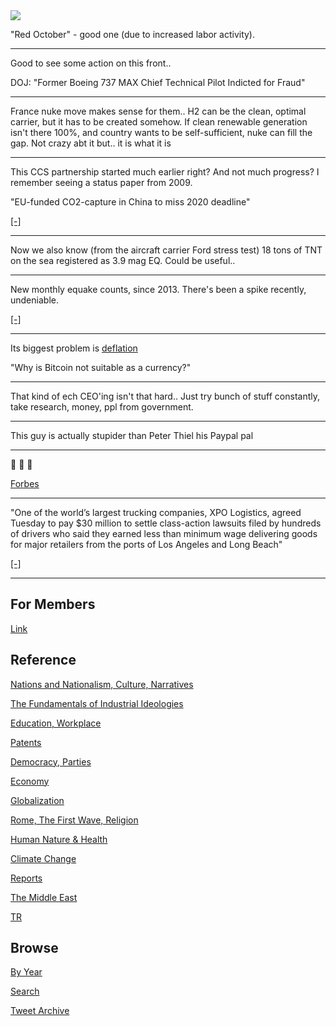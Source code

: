 <img src="https://drive.google.com/uc?export=view&id=1B2wf9R7AMH1d7Vw6e2mucLbIQ5NSjir7"/>

"Red October" - good one (due to increased labor activity).

---

Good to see some action on this front.. 

DOJ: "Former Boeing 737 MAX Chief Technical Pilot Indicted for Fraud"

---

France nuke move makes sense for them.. H2 can be the clean, optimal
carrier, but it has to be created somehow. If clean renewable
generation isn't there 100%, and country wants to be self-sufficient,
nuke can fill the gap. Not crazy abt it but.. it is what it is

---

This CCS partnership started much earlier right? And not much
progress? I remember seeing a status paper from 2009.

"EU-funded CO2-capture in China to miss 2020 deadline"

[[-]](https://euobserver.com/eu-china/144579)

---

Now we also know (from the aircraft carrier Ford stress test) 18 tons
of TNT on the sea registered as 3.9 mag EQ. Could be useful..

---

New monthly equake counts, since 2013. There's been a spike recently,
undeniable.

[[-]](2019/05/natdisaster.md#equakes)

---

Its biggest problem is [deflation](2016/11/bitcoin.md#deflation)

"Why is Bitcoin not suitable as a currency?"

---

That kind of ech CEO'ing isn't that hard.. Just try bunch of stuff
constantly, take research, money, ppl from government.

---

This guy is actually stupider than Peter Thiel his Paypal pal

---

🤣 🤣 🤣 

[Forbes](https://www.forbes.com/sites/joewalsh/2021/03/13/elon-musks-false-covid-predictions-a-timeline/)

---

"One of the world’s largest trucking companies, XPO Logistics, agreed
Tuesday to pay $30 million to settle class-action lawsuits filed by
hundreds of drivers who said they earned less than minimum wage
delivering goods for major retailers from the ports of Los Angeles and
Long Beach"

[[-]](https://www.latimes.com/business/story/2021-10-13/la-fi-port-trucker-xpo-settlements)

---

## For Members

[Link](https://thirdwave-members.herokuapp.com)

## Reference

[Nations and Nationalism, Culture, Narratives](/2013/02/nations-and-nationalism.md)

[The Fundamentals of Industrial Ideologies](/2011/04/fundamentals-of-industrial-ideologies.md)

[Education, Workplace](2017/09/education-workplace.md)

[Patents](/2018/09/patents.md)

[Democracy, Parties](/2016/11/democracy.md)

[Economy](/2018/05/economy.md)

[Globalization](/2018/09/globalization.md)

[Rome, The First Wave, Religion](/2017/12/rome.md)

[Human Nature & Health](/2020/07/human-nature.md)

[Climate Change](/2018/12/climate.md)

[Reports](/2019/05/reports.md)

[The Middle East](/2019/07/middleeast.md)

[TR](../tr)

## Browse

[By Year](years.md)

[Search](search.html)

[Tweet Archive](/tweets/README.md)


